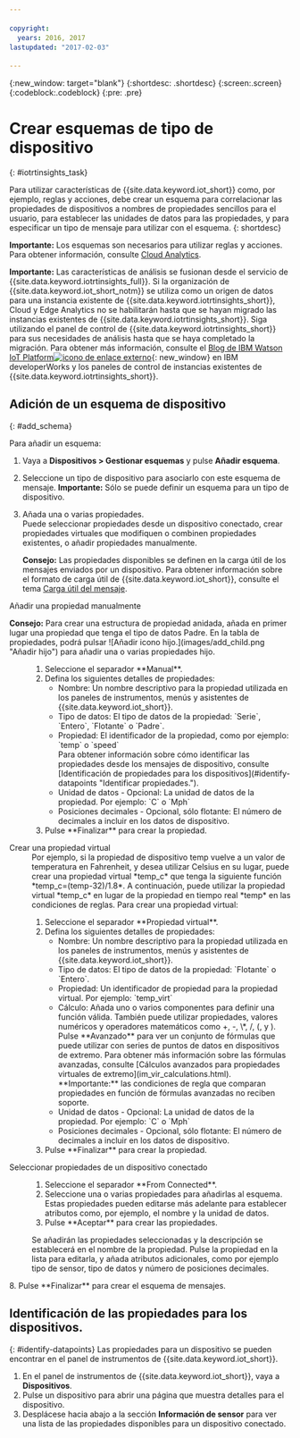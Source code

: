 ```yaml
---

copyright:
  years: 2016, 2017
lastupdated: "2017-02-03"

---
```


{:new_window: target="blank"}
{:shortdesc: .shortdesc}
{:screen:.screen}
{:codeblock:.codeblock}
{:pre: .pre}

# Crear esquemas de tipo de dispositivo
{: #iotrtinsights_task}

Para utilizar características de {{site.data.keyword.iot_short}} como, por ejemplo, reglas y acciones, debe crear un esquema para correlacionar las propiedades de dispositivos a nombres de propiedades sencillos para el usuario, para establecer las unidades de datos para las propiedades, y para especificar un tipo de mensaje para utilizar con el esquema.
{: shortdesc}

**Importante:** Los esquemas son necesarios para utilizar reglas y acciones. Para obtener información, consulte [Cloud Analytics](cloud_analytics.html#rules).

**Importante:** Las características de análisis se fusionan desde el servicio de {{site.data.keyword.iotrtinsights_full}}. Si la organización de {{site.data.keyword.iot_short_notm}} se utiliza como un origen de datos para una instancia existente de {{site.data.keyword.iotrtinsights_short}}, Cloud y Edge Analytics no se habilitarán hasta que se hayan migrado las instancias existentes de {{site.data.keyword.iotrtinsights_short}}. Siga utilizando el panel de control de {{site.data.keyword.iotrtinsights_short}} para sus necesidades de análisis hasta que se haya completado la migración. Para obtener más información, consulte el [Blog de IBM Watson IoT Platform![icono de enlace externo](../../icons/launch-glyph.svg)](https://developer.ibm.com/iotplatform/2016/04/28/iot-real-time-insights-and-watson-iot-platform-a-match-made-in-heaven/){: new_window} en IBM developerWorks y los paneles de control de instancias existentes de {{site.data.keyword.iotrtinsights_short}}.  

## Adición de un esquema de dispositivo
{: #add_schema}

Para añadir un esquema:  
1. Vaya a **Dispositivos > Gestionar esquemas** y pulse **Añadir esquema**.  
2. Seleccione un tipo de dispositivo para asociarlo con este esquema de mensaje. **Importante:** Sólo se puede definir un esquema para un tipo de dispositivo.

3. Añada una o varias propiedades.  
    Puede seleccionar propiedades desde un dispositivo conectado, crear propiedades virtuales que modifiquen o combinen propiedades existentes, o añadir propiedades manualmente.  

    **Consejo:** Las propiedades disponibles se definen en la carga útil de los mensajes enviados por un dispositivo. Para obtener información sobre el formato de carga útil de {{site.data.keyword.iot_short}}, consulte el tema [Carga útil del mensaje](reference/mqtt/index.html#message-payloadl "Carga útil del mensaje.").   
  <dl>
  <dt>Añadir una propiedad manualmente</dt>
  <p><b>Consejo:</b> Para crear una estructura de propiedad anidada, añada en primer lugar una propiedad que tenga el tipo de datos Padre. En la tabla de propiedades, podrá pulsar ![Añadir icono hijo.](images/add_child.png "Añadir hijo") para añadir una o varias propiedades hijo.</p>
  <dd>
  <ol>
    <li>Seleccione el separador **Manual**.</li>
    <li>Defina los siguientes detalles de propiedades:
    <ul>  
      <li>Nombre: Un nombre descriptivo para la propiedad utilizada en los paneles de instrumentos, menús y asistentes de {{site.data.keyword.iot_short}}.</li>
      <li>Tipo de datos: El tipo de datos de la propiedad:  
   `Serie`, `Entero`, `Flotante` o `Padre`.</li>
   <!--<li>Event - A specific event to collect data for. Leave blank to collect for all events.</li>-->
   <li>Propiedad: El identificador de la propiedad, como por ejemplo:  
 `temp` o `speed`  </br> Para obtener información sobre cómo identificar las propiedades desde los mensajes de dispositivo, consulte [Identificación de propiedades para los dispositivos](#identify-datapoints "Identificar propiedades.").</li>
  <li>Unidad de datos - Opcional: La unidad de datos de la propiedad. Por ejemplo:  
     `C` o `Mph`  </li>
     <li> Posiciones decimales - Opcional, sólo flotante: El número de decimales a incluir en los datos de dispositivo.</li>
    </ul>
    </li>
    <li>Pulse **Finalizar** para crear la propiedad.</li>
  </ol>
  </dd>
  <dt>Crear una propiedad virtual</dt>
  <dd> Por ejemplo, si la propiedad de dispositivo temp vuelve a un valor de temperatura en Fahrenheit, y desea utilizar Celsius en su lugar, puede crear una propiedad virtual *temp_c* que tenga la siguiente función *temp_c=(temp-32)/1.8*. A continuación, puede utilizar la propiedad virtual *temp_c* en lugar de la propiedad en tiempo real *temp* en las condiciones de reglas.  
  Para crear una propiedad virtual:
  <ol>
    <li>Seleccione el separador **Propiedad virtual**.</li>  
    <li>Defina los siguientes detalles de propiedades:
    <ul>
    <li>Nombre: Un nombre descriptivo para la propiedad utilizada en los paneles de instrumentos, menús y asistentes de {{site.data.keyword.iot_short}}.</li>
    <li>Tipo de datos: El tipo de datos de la propiedad:  
 `Flotante` o `Entero`.</li>
 <li>Propiedad: Un identificador de propiedad para la propiedad virtual. Por ejemplo:  
`temp_virt`</li>
    <li>Cálculo: Añada uno o varios componentes para definir una función válida. También puede utilizar propiedades, valores numéricos y operadores matemáticos como +, -, \*, /, (, y ).  
    Pulse **Avanzado** para ver un conjunto de fórmulas que puede utilizar con series de puntos de datos en dispositivos de extremo. Para obtener más información sobre las fórmulas avanzadas, consulte [Cálculos avanzados para propiedades virtuales de extremo](im_vir_calculations.html).  
    **Importante:** las condiciones de regla que comparan propiedades en función de fórmulas avanzadas no reciben soporte.</li>
    <li>Unidad de datos - Opcional: La unidad de datos de la propiedad. Por ejemplo: `C` o `Mph`</li>
    <li> Posiciones decimales - Opcional, sólo flotante: El número de decimales a incluir en los datos de dispositivo.</li>
   </ul>
   </li>
   <li>Pulse **Finalizar** para crear la propiedad.</li>
  </ol>
  </dd>
  <dt>Seleccionar propiedades de un dispositivo conectado</dt>
  <dd>
  <ol>
    <li>Seleccione el separador **From Connected**.</li>  
    <li>Seleccione una o varias propiedades para añadirlas al esquema. Estas propiedades pueden editarse más adelante para establecer atributos como, por ejemplo, el nombre y la unidad de datos.  
<!--**Important:** Each property must be unique for a schema. If you select multiple occurrences of the same property for different events, only one of the selected properties is added to the schema.</li>-->
  <li>Pulse **Aceptar** para crear las propiedades.</li>
  </ol>
  </dd>
    <dd>Se añadirán las propiedades seleccionadas y la descripción se establecerá en el nombre de la propiedad. Pulse la propiedad en la lista para editarla, y añada atributos adicionales, como por ejemplo tipo de sensor, tipo de datos y número de posiciones decimales.</dd>
  </dl>
8. Pulse **Finalizar** para crear el esquema de mensajes.

## Identificación de las propiedades para los dispositivos.
{: #identify-datapoints}
   Las propiedades para un dispositivo se pueden encontrar en el panel de instrumentos de {{site.data.keyword.iot_short}}.

1. En el panel de instrumentos de {{site.data.keyword.iot_short}}, vaya a **Dispositivos**.
2. Pulse un dispositivo para abrir una página que muestra detalles para el dispositivo.
3. Desplácese hacia abajo a la sección **Información de sensor** para ver una lista de las propiedades disponibles para un dispositivo conectado.

